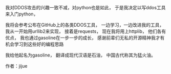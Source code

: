 我对DDOS攻击的兴趣一致不减，对python也是如此，
于是我决定以写ddos工具来入门python，

我将会参考公布在GitHub上的各类DDOS工具，
一边学习，一边改进我的工具，
我从一开始用urllib2来实现，
接着是requests，
现在我将用上httplib，
他们各有优点，
我也通过gasoline在一步一步的成长，
感谢前辈们无私的开源精神我才有机会学习到这些好的编程思路

我给他起名为gasoline，
翻译成现代汉语是石油，
中国古代称其为猛火油。

作者：jijue
